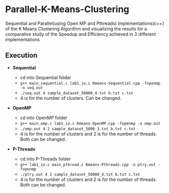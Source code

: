 # Parallel-K-Means-Clustering
Sequential and Parallel(using Open MP and Pthreads) Implementations(c++) of the K Means Clustering Algorithm and visualizing the results for a comparative study of the Speedup and Efficiency achieved in 3 different implementations

## Execution
- **Sequential**
  - cd into Sequential folder
  - `g++ main_sequential.c lab1_io.c Kmeans-Sequential.cpp -fopenmp -o seq.out`
  - `./seq.out 4 sample_dataset_50000_4.txt b.txt c.txt`
  - 4 is for the number of clusters. Can be changed.
    
- **OpenMP**
  - cd into OpenMP folder
  - `g++ main_omp.c lab1_io.c Kmeans-OpenMP.cpp -fopenmp -o omp.out`
  - `./omp.out 4 2 sample_dataset_5000_3.txt b.txt c.txt`
  - 4 is for the number of clusters and 2 is for the number of threads. Both can be changed.
  
- **P-Threads**
  - cd into P-Threads folder
  - `g++ lab1_io.c main_pthread.c Kmeans-Pthreads.cpp -o ptry.out -fopenmp`
  - `./ptry.out 4 2 sample_dataset_50000_4.txt b.txt c.txt`
  - 4 is for the number of clusters and 2 is for the number of threads. Both can be changed.
  

